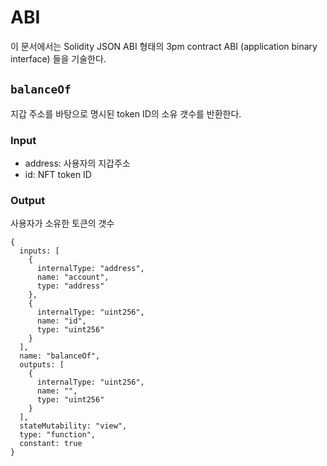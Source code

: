 # ABI

이 문서에서는 Solidity JSON ABI 형태의 3pm contract ABI (application binary interface) 들을 기술한다.

## `balanceOf`

지갑 주소를 바탕으로 명시된 token ID의 소유 갯수를 반환한다.

### Input

- address: 사용자의 지갑주소
- id: NFT token ID

### Output

사용자가 소유한 토큰의 갯수

```
{
  inputs: [
    {
      internalType: "address",
      name: "account",
      type: "address"
    },
    {
      internalType: "uint256",
      name: "id",
      type: "uint256"
    }
  ],
  name: "balanceOf",
  outputs: [
    {
      internalType: "uint256",
      name: "",
      type: "uint256"
    }
  ],
  stateMutability: "view",
  type: "function",
  constant: true
}
```
